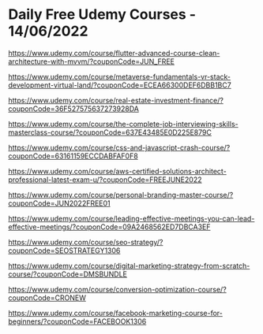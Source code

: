 # Daily Free Udemy Courses - 14/06/2022

https://www.udemy.com/course/flutter-advanced-course-clean-architecture-with-mvvm/?couponCode=JUN_FREE
https://www.udemy.com/course/metaverse-fundamentals-vr-stack-development-virtual-land/?couponCode=ECEA66300DEF6DBB1BC7
https://www.udemy.com/course/real-estate-investment-finance/?couponCode=36F527575637273928DA
https://www.udemy.com/course/the-complete-job-interviewing-skills-masterclass-course/?couponCode=637E43485E0D225E879C
https://www.udemy.com/course/css-and-javascript-crash-course/?couponCode=63161159ECCDABFAF0F8
https://www.udemy.com/course/aws-certified-solutions-architect-professional-latest-exam-u/?couponCode=FREEJUNE2022
https://www.udemy.com/course/personal-branding-master-course/?couponCode=JUN2022FREE01
https://www.udemy.com/course/leading-effective-meetings-you-can-lead-effective-meetings/?couponCode=09A2468562ED7DBCA3EF
https://www.udemy.com/course/seo-strategy/?couponCode=SEOSTRATEGY1306
https://www.udemy.com/course/digital-marketing-strategy-from-scratch-course/?couponCode=DMSBUNDLE
https://www.udemy.com/course/conversion-optimization-course/?couponCode=CRONEW
https://www.udemy.com/course/facebook-marketing-course-for-beginners/?couponCode=FACEBOOK1306
